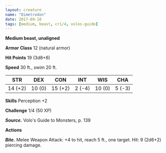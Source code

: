 ```yaml
---
layout: creature
name: "Dimetrodon"
date: 2017-09-10
tags: [medium, beast, cr1/4, volos-guide]
---
```


**Medium beast, unaligned**

**Armor Class** 12 (natural armor)

**Hit Points** 19 (3d8+6)

**Speed** 30 ft., swim 20 ft.

|   STR   |   DEX   |   CON   |   INT   |   WIS   |   CHA   |
|:-----:|:-----:|:-----:|:-----:|:-----:|:-----:|
| 14 (+2) | 10 (0) | 15 (+2) | 2 (-4) | 10 (0) | 5 (-3) |

**Skills** Perception +2

**Challenge** 1/4 (50 XP)

***Source.*** Volo's Guide to Monsters, p. 139

**Actions**

***Bite.*** Melee Weapon Attack: +4 to hit, reach 5 ft., one target. Hit: 9 (2d6+2) piercing damage.

